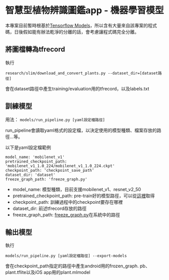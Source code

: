 # 智慧型植物辨識圖鑑app - 機器學習模型

本專案目前暫時根基於[Tensorflow Models](https://github.com/tensorflow/models/)，所以含有大量來自該專案的程式碼，日後假如能有辦法乾淨的分離的話，會考慮讓程式碼完全分離。

## 將圖檔轉為tfrecord

執行
```
research/slim/download_and_convert_plants.py --dataset_dir=[dataset路徑]
```
會在dataset路徑中產生training/evaluation用的tfrecord，以及labels.txt


## 訓練模型

用法：
`models/run_pipeline.py [yaml設定檔路徑]`

run_pipeline會讀取yaml格式的設定檔，以決定使用的模型種類、檔案存放的路徑...等。

以下是yaml設定檔範例
```
model_name: 'mobilenet_v1'
pretrained_checkpoint_path: 'mobilenet_v1_1.0_224/mobilenet_v1_1.0_224.ckpt'
checkpoint_path: 'checkpoint_save_path'
dataset_dir: 'dataset'
freeze_graph_path: 'freeze_graph.py'
```

* model_name: 模型種類，目前支援mobilenet_v1、resnet_v2_50
* pretrained_checkpoint_path: pre-train好的模型路徑，可以從[這裡](https://github.com/tensorflow/models/tree/master/research/slim#pre-trained-models)取得
* checkpoint_path: 訓練過程中的checkpoint要存在哪裡
* dataset_dir: 前述tfrecord存放的路徑
* freeze_graph_path: [freeze_graph.py](https://github.com/tensorflow/tensorflow/blob/master/tensorflow/python/tools/freeze_graph.py)在系統中的路徑

## 輸出模型

執行
```
models/run_pipeline.py [yaml設定檔路徑] --export-models
```

會在checkpoint_path指定的路徑中產生android用的frozen_graph.
pb、plant.tflite以及iOS app用的plant.mlmodel

